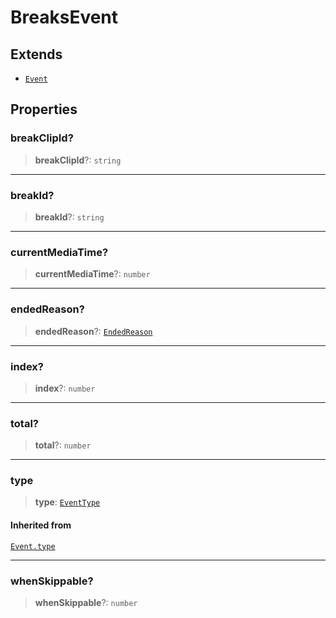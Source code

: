 # BreaksEvent

## Extends

- [`Event`](reference/classes/Event.md)

## Properties

### breakClipId?

> **breakClipId**?: `string`

***

### breakId?

> **breakId**?: `string`

***

### currentMediaTime?

> **currentMediaTime**?: `number`

***

### endedReason?

> **endedReason**?: [`EndedReason`](reference/type-aliases/EndedReason.md)

***

### index?

> **index**?: `number`

***

### total?

> **total**?: `number`

***

### type

> **type**: [`EventType`](reference/enumerations/EventType.md)

#### Inherited from

[`Event.type`](reference/classes/Event.md#type)

***

### whenSkippable?

> **whenSkippable**?: `number`
